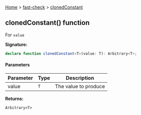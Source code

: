 [Home](/) &gt; [fast-check](../fast-check.md) &gt; [clonedConstant](clonedConstant_1.md)

## clonedConstant() function

For `value`

<b>Signature:</b>

```typescript
declare function clonedConstant<T>(value: T): Arbitrary<T>;
```

#### Parameters

|  Parameter | Type | Description |
|  --- | --- | --- |
|  value | <code>T</code> | The value to produce |

<b>Returns:</b>

`Arbitrary<T>`

